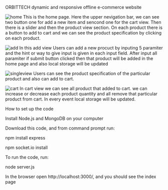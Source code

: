 ORBITTECH
dynamic and responsive offline e-commerce website

![home](https://user-images.githubusercontent.com/55071387/68087125-e56c7180-fe7c-11e9-9a58-536e3a13049a.PNG)
This is the home page. Here the upper nevigation bar, we can see two button one for add a new item and sencond one for the cart view.
Then there is a slider and then the product view section. On each product there is a button to add to cart and we can see the product specification by clicking on each product.


![add](https://user-images.githubusercontent.com/55071387/68087147-10ef5c00-fe7d-11e9-9dc3-58935c89afd7.PNG)
In this add view Users can add a new procuct by inputing 5 paramiter and the hint or way to give input is given in each input field. After input all paramiter if submit button clicked then that product will be added in the home page and also local storage will be updated


![singleview](https://user-images.githubusercontent.com/55071387/68087156-2b293a00-fe7d-11e9-93e8-1a952a7c59de.PNG)
Users can see the product specification of the particular product and also can add to cart.


![cart](https://user-images.githubusercontent.com/55071387/68087153-1f3d7800-fe7d-11e9-938f-68a86ed4e023.PNG)
In cart view we can see all product that added to cart. we can increase or decrease each product quantity and all remove that particular product from cart. In every event local storage will be updated.



How to set up the code

Install Node.js and MongoDB on your computer

Download this code, and from command prompt run:

npm install express

npm socket.io install

To run the code, run:

node server.js

In the browser open http://localhost:3000/, and you should see the index page